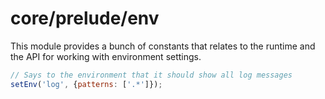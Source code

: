 # core/prelude/env

This module provides a bunch of constants that relates to the runtime and the API for working with environment settings.

```js
// Says to the environment that it should show all log messages
setEnv('log', {patterns: ['.*']});
```
